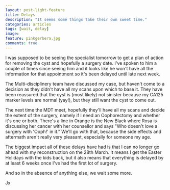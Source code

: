 ```yaml
---
layout: post-light-feature
title: Delays
description: "It seems some things take their own sweet time."
categories: articles
tags: [wait, delay]
image:
feature: pinkgerbera.jpg
comments: true
---
```


I was supposed to be seeing the specialist tomorrow to get a plan of action for removing the cyst and hopefully a surgery date.  I've spoken to him a couple of times since seeing him and it looks like he won't have all the information for that appointment so it's been delayed until late next week.  

The Multi-disciplinery team have discussed my case, but haven't come to a decision as they didn't have all my scans upon which to base it.  They have been reassured that the cyst is (most likely) not sinister because my CA125 marker levels are normal (yay!), but they still want the cyst to come out.  

The next time the MDT meet, hopefully they'll have all my scans and decide the extent of the surgery, namely if I need an Oophorectomy and whether it's one or both.  There's a line in Orange is the New Black where Rosa is discussing her cancer with her counsellor and says "Who doesn't love a surgery with 'Ooph!' in it."  We'll go with that, because the side effects and aftermath aren't really very pleasant, especially for someone my age.

The biggest impact all of these delays have had is that I can no longer go ahead with my reconstruction on the 28th March.  It means I get the Easter Holidays with the kids back, but it also means that everything is delayed by at least 6 weeks once I've had the first lot of surgery.

And so in the absence of anything else, we wait some more.

Jx
